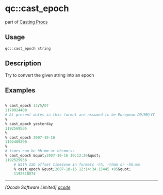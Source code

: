 qc::cast_epoch
==============

part of [Casting Procs](../qc/wiki/CastPage)

Usage
-----
`qc::cast_epoch string`

Description
-----------
Try to convert the given string into an epoch

Examples
--------
```tcl

% cast_epoch 12/5/07
1178924400
# At present dates in this format are assumed to be European DD/MM/YY
%
% cast_epoch yesterday
1192569505
%
% cast_epoch 2007-10-16
1192489200
% 
# times can be hh:mm or hh:mm:ss
% cast_epoch &quot;2007-10-16 10:12:36&quot;
1192525956
    # With ISO offset timezone in formats -hh, -hhmm or -hh:mm
    % cast_epoch &quot;2007-10-16 12:14:34.15445 +05&quot;
    1192518874

```

----------------------------------
*[Qcode Software Limited] [qcode]*

[qcode]: http://www.qcode.co.uk "Qcode Software"